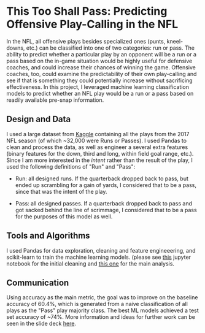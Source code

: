 # This Too Shall Pass: Predicting Offensive Play-Calling in the NFL

In the NFL, all offensive plays besides specialized ones (punts, kneel-downs, etc.)  can be classified into one of two categories: run or pass.  The ability to predict whether a particular play by an opponent will be a run or a pass based on the in-game situation would be highly useful for defensive coaches, and could increase their chances of winning the game.  Offensive coaches, too, could examine the predictability of their own play-calling and see if that is something they could potentially increase without sacrificing effectiveness.  In this project, I leveraged machine learning classification models to predict whether an NFL play would be a run or a pass based on readily available pre-snap information.

## Design and Data

I used a large dataset from [Kaggle](https://www.kaggle.com/maxhorowitz/nflplaybyplay2009to2016?select=NFL+Play+by+Play+2009-2018+%28v5%29.csv) containing all the plays from the 2017 NFL season (of which ~32,000 were Runs or Passes).  I used Pandas to clean and process the data, as well as engineer a several extra features (binary features for the down, third and long, within field goal range, etc.).  Since I am more interested in the *intent* rather than the result of the play, I used the following definitions of "Run" and "Pass":

- Run: all designed runs.   If the quarterback dropped back to pass, but ended up scrambling for a gain of yards, I considered that to be a pass, since that was the intent of the play.

- Pass: all designed passes.  If a quarterback dropped back to pass and got sacked behind the line of scrimmage, I considered that to be a pass for the purposes of this model as well.

## Tools and Algorithms

I used Pandas for data exploration, cleaning and feature engineeering, and scikit-learn to  train the machine learning models. (please see [this](https://github.com/andreilevin/Classification_project/blob/main/nfl-cleaning.ipynb) jupyter notebook  for the initial cleaning and [this one](https://github.com/andreilevin/Classification_project/blob/main/nfl-modeling2.ipynb)  for the main analysis.


## Communication

Using accuracy as the main metric, the goal was to improve on the baseline accuracy of 60.4%, which is generated from a naive classification of all plays as the "Pass" play majority class.  The best ML models achieved a test set accuracy of ~74%.  More information and ideas for further work can be seen in the slide deck [here](https://github.com/andreilevin/Classification_project/blob/main/AndreiPresentation.pdf).  

